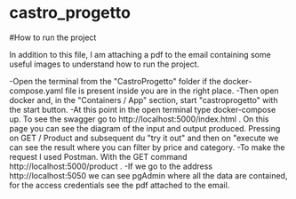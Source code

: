# castro_progetto

#How to run the project


In addition to this file, I am attaching a pdf to the email containing some useful images to understand how to run the project.


-Open the terminal from the "CastroProgetto" folder if the docker-compose.yaml file is present inside you are in the right place.
-Then open docker and, in the "Containers / App" section, start "castroprogetto" with the start button.
-At this point in the open terminal type docker-compose up.
To see the swagger go to
http://localhost:5000/index.html .
On this page you can see the diagram of the input and output produced.
Pressing on GET / Product and subsequent du "try it out" and then on "execute we can see the result where you can filter by price and category.
-To make the request I used Postman. With the GET command http://localhost:5000/product .
-If we go to the address http://localhost:5050 we can see pgAdmin where all the data are contained, for the access credentials see the pdf attached to the email.
